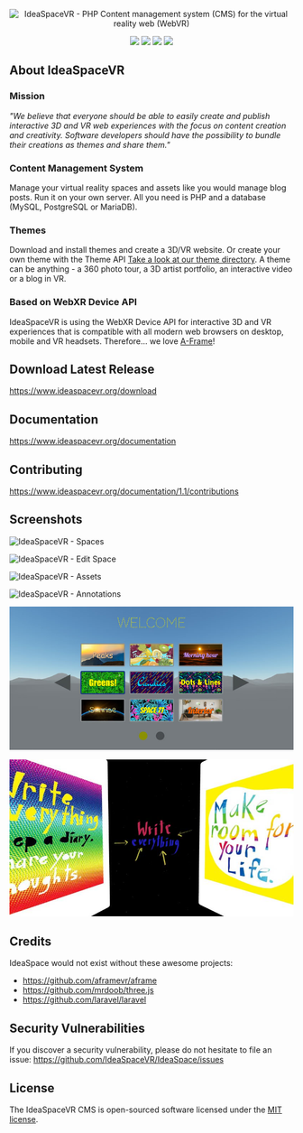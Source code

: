<p align="center"><img src="public/assets/layouts/app/images/isvr-logo-v2.png" width="100" alt="IdeaSpaceVR - PHP Content management system (CMS) for the virtual reality web (WebVR)"></p>

<p align="center">
<a href="https://github.com/ideaspacevr/ideaspace/releases"><img src="https://img.shields.io/github/downloads/ideaspacevr/ideaspace/total.svg"></a>
<a href="https://github.com/ideaspacevr/ideaspace/releases"><img src="https://img.shields.io/github/license/ideaspacevr/ideaspace.svg"></a>
<a href="https://github.com/ideaspacevr/ideaspace/releases"><img src="https://img.shields.io/github/release/ideaspacevr/ideaspace.svg"></a>
<a href="https://twitter.com/ideaspacevr"><img src="https://img.shields.io/twitter/follow/ideaspacevr.svg?style=social"></a>
</p>

## About IdeaSpaceVR 

### Mission
<em>"We believe that everyone should be able to easily create and publish interactive 3D and VR web experiences with the focus on content creation and creativity. Software developers should have the possibility to bundle their creations as themes and share them."</em>


### Content Management System
Manage your virtual reality spaces and assets like you would manage blog posts. Run it on your own server. All you need is PHP and a database (MySQL, PostgreSQL or MariaDB). 

### Themes
Download and install themes and create a 3D/VR website. Or create your own theme with the Theme API [Take a look at our theme directory](https://www.ideaspacevr.org/themes). A theme can be anything - a 360 photo tour, a 3D artist portfolio, an interactive video or a blog in VR. 

### Based on WebXR Device API
IdeaSpaceVR is using the WebXR Device API for interactive 3D and VR experiences that is compatible with all modern web browsers on desktop, mobile and VR headsets. Therefore... we love [A-Frame](https://github.com/aframevr/aframe)! 

## Download Latest Release

https://www.ideaspacevr.org/download

## Documentation

https://www.ideaspacevr.org/documentation

## Contributing

https://www.ideaspacevr.org/documentation/1.1/contributions

## Screenshots

![IdeaSpaceVR - Spaces](IdeaSpaceVR-spaces.jpg "IdeaSpaceVR - Spaces")

![IdeaSpaceVR - Edit Space](IdeaSpaceVR-edit-space.jpg "IdeaSpaceVR - Edit Space")

![IdeaSpaceVR - Assets](IdeaSpaceVR-assets.jpg "IdeaSpaceVR - Assets")

![IdeaSpaceVR - Annotations](IdeaSpaceVR-annotations.jpg "IdeaSpaceVR - Annotations")

![IdeaSpaceVR - Welcome Theme](IdeaSpaceVR-welcome.jpg "IdeaSpaceVR - Welcome Theme")

![IdeaSpaceVR - Compass Blog Theme](IdeaSpaceVR-compass-blog.jpg "IdeaSpaceVR - Compass Blog Theme")

## Credits

IdeaSpace would not exist without these awesome projects:

- https://github.com/aframevr/aframe
- https://github.com/mrdoob/three.js
- https://github.com/laravel/laravel

## Security Vulnerabilities

If you discover a security vulnerability, please do not hesitate to file an issue: https://github.com/IdeaSpaceVR/IdeaSpace/issues

## License

The IdeaSpaceVR CMS is open-sourced software licensed under the <a href="https://opensource.org/licenses/MIT" target="_blank">MIT license</a>.



